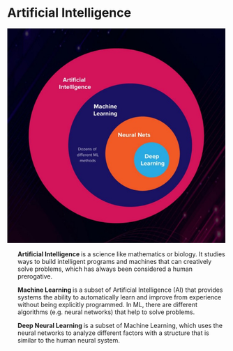 # Artificial Intelligence





<img src="images/artificial_intelligence.jpg" width="500px" height="auto"> 




<ul>
<p> <strong> Artificial Intelligence </strong> is a science like mathematics or biology. It studies ways to build intelligent programs and machines that can creatively solve problems, which has always been considered a human prerogative.</p>
<p> <strong> Machine Learning </strong> is a subset of Artificial Intelligence (AI) that provides systems the ability to automatically learn and improve from experience without being explicitly programmed. In ML, there are different algorithms (e.g. neural networks) that help to solve problems.</p>
<p> <strong> Deep Neural Learning </strong> is a subset of Machine Learning, which uses the neural networks to analyze different factors with a structure that is similar to the human neural system.</p>
</ul>

